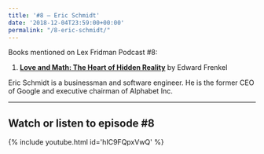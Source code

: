 ```yaml
---
title: '#8 – Eric Schmidt'
date: '2018-12-04T23:59:00+00:00'
permalink: "/8-eric-schmidt/"
---
```


Books mentioned on Lex Fridman Podcast #8:

1. <b><a href="https://amzn.to/3EnRLXV" target="_blank" rel="sponsored noopener noreferrer">Love and Math: The Heart of Hidden Reality</a></b> by Edward Frenkel

<!--more-->

Eric Schmidt is a businessman and software engineer. He is the former CEO of Google and executive chairman of Alphabet Inc.

- - - - - -

## Watch or listen to episode #8

{% include youtube.html id='hIC9FQpxVwQ' %}